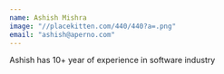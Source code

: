 ```yaml
---
name: Ashish Mishra
image: "//placekitten.com/440/440?a=.png" 
email: "ashish@aperno.com"
---
```


Ashish has 10+ year of experience in software industry
